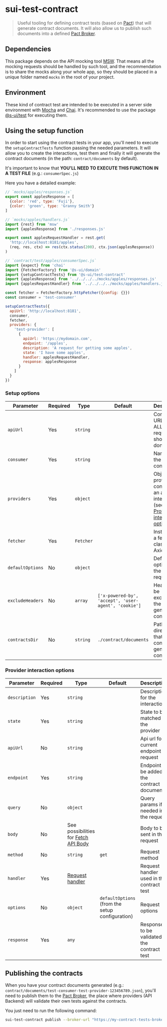 # sui-test-contract

> Useful tooling for defining contract tests (based on [Pact](https://docs.pact.io/)) that will generate contract documents. It will also allow us to publish such documents into a defined [Pact Broker](https://docs.pact.io/pact_broker).

## Dependencies

This package depends on the API mocking tool [MSW](https://mswjs.io/). That means all the mocking requests should be handled by such tool, and the recommendation is to share the mocks along your whole app, so they should be placed in a unique folder named `mocks` in the root of your project.

## Environment

These kind of contract test are intended to be executed in a server side environment with [Mocha](https://mochajs.org/) and [Chai](https://www.chaijs.com/). It's recommended to use the package [@s-ui/test](https://github.com/SUI-Components/sui/tree/master/packages/sui-test) for executing them.

## Using the setup function

In order to start using the contract tests in your app, you'll need to execute the `setupContractTests` function passing the needed parameters. It will allow you to create the interactions, test them and finally it will generate the contract documents (in the path: `contract/documents` by default).

It's important to know that **YOU'LL NEED TO EXECUTE THIS FUNCTION IN A TEST FILE** (e.g.: `consumerSpec.js`)

Here you have a detailed example:

```js
// `mocks/apples/responses.js`
export const applesResponse = [
  {color: 'red', type: 'Fuji'},
  {color: 'green', type: 'Granny Smith'}
]
```

```js
// `mocks/apples/handlers.js`
import {rest} from 'msw'
import {applesResponse} from './responses.js'

export const applesRequestHandler = rest.get(
  'http://localhost:8181/apples',
  (req, res, ctx) => res(ctx.status(200), ctx.json(applesResponse))
)
```

```js
// `contract/test/apples/consumerSpec.js`
import {expect} from 'chai'
import {FetcherFactory} from '@s-ui/domain'
import {setupContractTests} from '@s-ui/test-contract'
import {applesResponse} from '../../../../mocks/apples/responses.js'
import {applesRequestHandler} from '../../../../mocks/apples/handlers.js'

const fetcher = FetcherFactory.httpFetcher({config: {}})
const consumer = 'test-consumer'

setupContractTests({
  apiUrl: 'http://localhost:8181',
  consumer,
  fetcher,
  providers: {
    'test-provider': [
      {
        apiUrl: 'https://mydomain.com',
        endpoint: '/apples',
        description: 'A request for getting some apples',
        state: 'I have some apples',
        handler: applesRequestHandler,
        response: applesResponse
      }
    ]
  }
})
```

### Setup options

| Parameter        | Required | Type      | Default                                              | Description                                                                                                                 |
| ---------------- | -------- | --------- | ---------------------------------------------------- | --------------------------------------------------------------------------------------------------------------------------- |
| `apiUrl`         | Yes      | `string`  |                                                      | Complete URL where ALL the requests should be done                                                                              |
| `consumer`       | Yes      | `string`  |                                                      | Name of the API consumer                                                                                                    |
| `providers`      | Yes      | `object`  |                                                      | Object of providers containing an array of interactions (see [Provider interaction options](#provider-interaction-options)) |
| `fetcher`        | Yes      | `Fetcher` |                                                      | Instance of a fetcher class (e.g. Axios)                                                                                    |
| `defaultOptions` | No       | `object`  |                                                      | Default options for the requests                                                                                            |
| `excludeHeaders` | No       | `array`   | `['x-powered-by', 'accept', 'user-agent', 'cookie']` | Headers to be excluded in the generated contracts                                                                           |
| `contractsDir`   | No       | `string`  | `./contract/documents`                               | Path to the directory that will contain the generated contracts                                                             |

### Provider interaction options

| Parameter     | Required | Type                                                                                                                | Default                                         | Description                                   |
| ------------- | -------- | ------------------------------------------------------------------------------------------------------------------- | ----------------------------------------------- | --------------------------------------------- |
| `description` | Yes      | `string`                                                                                                            |                                                 | Description for the interaction               |
| `state`       | Yes      | `string`                                                                                                            |                                                 | State to be matched by the provider           |
| `apiUrl`    | No      | `string`                                                                                                            |                                                 | Api url for current endpoint request |
| `endpoint`    | Yes      | `string`                                                                                                            |                                                 | Endpoint to be added in the contract document |
| `query`       | No       | `object`                                                                                                            |                                                 | Query params if needed in the request         |
| `body`        | No       | See possibilities for [Fetch API Body](https://developer.mozilla.org/en-US/docs/Web/API/Fetch_API/Using_Fetch#body) |                                                 | Body to be sent in the request                |
| `method`      | No       | `string`                                                                                                            | `get`                                           | Request method                                |
| `handler`     | Yes      | [Request handler](https://mswjs.io/docs/basics/request-handler)                                                     |                                                 | Request handler used in the contract test     |
| `options`     | No       | `object`                                                                                                            | `defaultOptions` (from the setup configuration) | Request options                               |
| `response`    | Yes      | `any`                                                                                                               |                                                 | Response to be validated in the contract test |

## Publishing the contracts

When you have your contract documents generated (e.g.: `contract/documents/test-consumer-test-provider-123456789.json`), you'll need to publish them to the [Pact Broker](https://docs.pact.io/pact_broker), the place where providers (API Backend) will validate their own tests against the contracts.

You just need to run the following command:

```bash
sui-test-contract publish --broker-url "https://my-contract-tests-broker.com"
```
